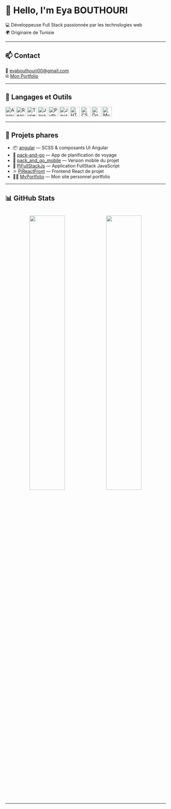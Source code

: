 # 👋 Hello, I'm Eya BOUTHOURI

💻 Développeuse Full Stack passionnée par les technologies web  
🌍 Originaire de Tunisie

---

## 📫 Contact

📧 eyabouthouri00@gmail.com  
🌐 [Mon Portfolio](https://eyabouthouri.github.io/MyPortfolio)

---

## 🚀 Langages et Outils

<p align="left">
  <img src="https://cdn.jsdelivr.net/gh/devicons/devicon/icons/angularjs/angularjs-original.svg" height="30" alt="Angular" />
  <img src="https://cdn.jsdelivr.net/gh/devicons/devicon/icons/react/react-original.svg" height="30" alt="React" />
  <img src="https://cdn.jsdelivr.net/gh/devicons/devicon/icons/typescript/typescript-original.svg" height="30" alt="TypeScript" />
  <img src="https://cdn.jsdelivr.net/gh/devicons/devicon/icons/javascript/javascript-original.svg" height="30" alt="JavaScript" />
  <img src="https://cdn.jsdelivr.net/gh/devicons/devicon/icons/python/python-original.svg" height="30" alt="Python" />
  <img src="https://cdn.jsdelivr.net/gh/devicons/devicon/icons/java/java-original.svg" height="30" alt="Java" />
  <img src="https://cdn.jsdelivr.net/gh/devicons/devicon/icons/html5/html5-original.svg" height="30" alt="HTML5" />
  <img src="https://cdn.jsdelivr.net/gh/devicons/devicon/icons/css3/css3-original.svg" height="30" alt="CSS3" />
  <img src="https://cdn.jsdelivr.net/gh/devicons/devicon/icons/docker/docker-original.svg" height="30" alt="Docker" />
  <img src="https://cdn.jsdelivr.net/gh/devicons/devicon/icons/mysql/mysql-original.svg" height="30" alt="MySQL" />
</p>

---

## 💼 Projets phares

- 📦 [angular](https://github.com/eyabouthouri/angular) — SCSS & composants UI Angular  
- 🧳 [pack-and-go](https://github.com/eyabouthouri/pack-and-go) — App de planification de voyage  
- 📱 [pack_and_go_mobile](https://github.com/eyabouthouri/pack_and_go_mobile) — Version mobile du projet  
- 🔗 [PiFullStackJs](https://github.com/eyabouthouri/PiFullStackJs) — Application FullStack JavaScript  
- ⚛️ [PiReactFront](https://github.com/eyabouthouri/PiReactFront) — Frontend React de projet  
- 🧑‍💻 [MyPortfolio](https://github.com/eyabouthouri/MyPortfolio) — Mon site personnel portfolio

---

## 📊 GitHub Stats

<br/>

<div align="center">
  <img src="https://github-readme-stats.vercel.app/api?username=eyabouthouri&show_icons=true&count_private=true&include_all_commits=true&theme=tokyonight&border_radius=10" width="47%" />
  <img src="https://github-readme-stats.vercel.app/api/top-langs/?username=eyabouthouri&layout=compact&theme=tokyonight&border_radius=10" width="47%" />
</div>

---

<!-- ✅ Optionnel : animation snake des contributions (nécessite un GitHub Action) -->
<!-- ![snake gif](https://github.com/eyabouthouri/eyabouthouri/blob/output/github-contribution-grid-snake.svg) -->
